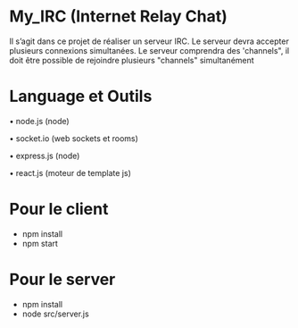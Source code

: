 # My_IRC (Internet Relay Chat)

Il s’agit dans ce projet de réaliser un serveur IRC. Le serveur devra accepter plusieurs connexions simultanées.
Le serveur comprendra des 'channels", il doit être possible de rejoindre plusieurs "channels" simultanément

# Language et Outils

• node.js (node)

• socket.io (web sockets et rooms)

• express.js (node)

• react.js (moteur de template js)

# Pour le client
- npm install
- npm start

# Pour le server
- npm install
- node src/server.js
